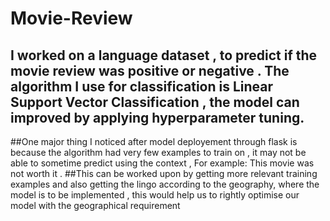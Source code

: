 # Movie-Review

## I worked on a language dataset , to predict if the movie review was positive or negative . The algorithm I use for classification is Linear Support Vector Classification , the model can improved by applying hyperparameter tuning.

##One major thing I noticed after model deployement through flask is because the algorithm had very few examples to train on , it may not be able to sometime predict using the  context , For example: This movie was not worth it . 
##This can be worked upon by getting more relevant training examples and also getting the lingo according to the geography, where the model is to be implemented , this would help us to rightly optimise our model with the geographical requirement

